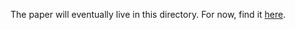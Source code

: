 The paper will eventually live in this directory. For now, find it [here](https://www.dropbox.com/s/okqnsk3ycw4gh4l/rentsch_schaffner_gross.pdf?dl=0).